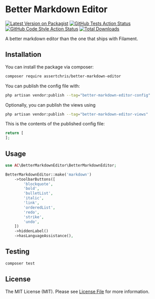 # Better Markdown Editor

[![Latest Version on Packagist](https://img.shields.io/packagist/v/assertchris/better-markdown-editor.svg?style=flat-square)](https://packagist.org/packages/assertchris/better-markdown-editor)
[![GitHub Tests Action Status](https://img.shields.io/github/actions/workflow/status/assertchris/better-markdown-editor/run-tests.yml?branch=main&label=tests&style=flat-square)](https://github.com/assertchris/better-markdown-editor/actions?query=workflow%3Arun-tests+branch%3Amain)
[![GitHub Code Style Action Status](https://img.shields.io/github/actions/workflow/status/assertchris/better-markdown-editor/fix-php-code-styling.yml?branch=main&label=code%20style&style=flat-square)](https://github.com/assertchris/better-markdown-editor/actions?query=workflow%3A"Fix+PHP+code+styling"+branch%3Amain)
[![Total Downloads](https://img.shields.io/packagist/dt/assertchris/better-markdown-editor.svg?style=flat-square)](https://packagist.org/packages/assertchris/better-markdown-editor)

A better markdown editor than the one that ships with Filament.

## Installation

You can install the package via composer:

```bash
composer require assertchris/better-markdown-editor
```

You can publish the config file with:

```bash
php artisan vendor:publish --tag="better-markdown-editor-config"
```

Optionally, you can publish the views using

```bash
php artisan vendor:publish --tag="better-markdown-editor-views"
```

This is the contents of the published config file:

```php
return [
];
```

## Usage

```php
use AC\BetterMarkdownEditor\BetterMarkdownEditor;

BetterMarkdownEditor::make('markdown')
    ->toolbarButtons([
        'blockquote',
        'bold',
        'bulletList',
        'italic',
        'link',
        'orderedList',
        'redo',
        'strike',
        'undo',
    ])
    ->hiddenLabel()
    ->hasLanguageAssistance(),
```

## Testing

```bash
composer test
```

## License

The MIT License (MIT). Please see [License File](license.md) for more information.
